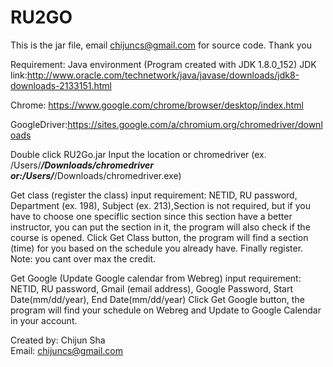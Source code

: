 # RU2GO
This is the jar file, email chijuncs@gmail.com for source code. Thank you

Requirement: Java environment (Program created with JDK 1.8.0_152)
JDK link:http://www.oracle.com/technetwork/java/javase/downloads/jdk8-downloads-2133151.html

Chrome: https://www.google.com/chrome/browser/desktop/index.html

GoogleDriver:https://sites.google.com/a/chromium.org/chromedriver/downloads

Double click RU2Go.jar
Input the location or chromedriver (ex. /Users/***/Downloads/chromedriver  or:/Users/***/Downloads/chromedriver.exe)


Get class (register the class)
input requirement: NETID, RU password, Department (ex. 198), Subject (ex. 213),Section is not required, but if you have to choose one speciflic section since this section have a better instructor, you can put the section in it, the program will also check if the course is opened.
Click Get Class button, the program will find a section (time) for you based on the schedule you already have. Finally register.
Note: you cant over max the credit.
			
		
				
				

							
Get Google (Update Google calendar from Webreg)
input requirement: NETID, RU password, Gmail (email address), Google Password, Start Date(mm/dd/year), End Date(mm/dd/year)
Click Get Google button, the program will find your schedule on Webreg and Update to Google Calendar in your account.


Created by: Chijun Sha              
Email: chijuncs@gmail.com




